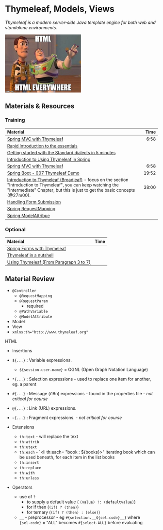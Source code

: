 # Thymeleaf, Models, Views
*Thymeleaf is a modern server-side Java template engine for both web and standalone environments.*

![Html everywhere](html_everywhere.jpg)

## Materials & Resources

### Training
| Material | Time |
|:-------- |-----:|
| [Spring MVC with Thymeleaf](https://www.youtube.com/watch?v=2LqQwjGRx_A)| 6:58 |
| [Rapid Introduction to the essentials](https://medium.com/@trevormydata/week-5-thymeleaf-with-spring-mvc-rapid-introduction-to-the-essentials-799f1fba8c07)| |
| [Getting started with the Standard dialects in 5 minutes](http://www.thymeleaf.org/doc/articles/standarddialect5minutes.html)| |
| [Introduction to Using Thymeleaf in Spring](http://www.baeldung.com/thymeleaf-in-spring-mvc)| |
| [Spring MVC with Thymeleaf](https://www.youtube.com/watch?v=2LqQwjGRx_A)| 6:58 |
| [Spring Boot - 007 Thymeleaf Demo](https://www.youtube.com/watch?v=IDOblyh4RBA)| 19:52 |
| [Introduction to Thymeleaf (Broadleaf)](https://www.youtube.com/watch?v=GNteuJDo1KA&t=374) - focus on the section "Introduction to Thymeleaf", you can keep watching the "Intermediate" Chapter, but this is just to get the basic concepts (@27m00).| 38:00 |
| [Handling Form Submission](https://spring.io/guides/gs/handling-form-submission/) | |
| [Spring RequestMapping](http://www.baeldung.com/spring-requestmapping) | |
| [Spring ModelAttribue](http://www.baeldung.com/spring-mvc-and-the-modelattribute-annotation)|

### Optional
| Material | Time |
|:-------- |-----:|
| [Spring Forms with Thymeleaf](http://www.thymeleaf.org/doc/tutorials/2.1/thymeleafspring.html#creating-a-form) | |
| [Thymeleaf in a nutshell](https://blog.zenika.com/2013/01/18/introducing-the-thymeleaf-template-engine/)||
| [Using Thymeleaf (From Paragraph 3 to 7)](http://www.thymeleaf.org/doc/tutorials/2.1/usingthymeleaf.html) | |

## Material Review
- `@Controller`
  - `@RequestMapping`
  - `@RequestParam`
    - required
  - `@PathVariable`
  - `@ModelAttribute`
- Model
- View
- `xmlns:th="http://www.thymeleaf.org"`

HTML 
- Insertions
- `${...}` : Variable expressions.
  - `${session.user.name}` = OGNL (Open Graph Notation Language)
- `*{...}` : Selection expressions - used to replace one item for another, eg. a parent
- `#{...}` : Message (i18n) expressions - found in the properties file - *not critical for course*
- `@{...}` : Link (URL) expressions.
- `~{...}` : Fragment expressions. - *not critical for course*

- Extensions
  - `th:text` - will replace the text
  - `th:attrib` 
  - `th:utext`
  - `th:each` - `<li th:each= "book : ${books}>" iterating book which can be used beneath, for each item in the list books
  - `th:insert`
  - `th:replace`
  - `th:with`
  - `th:unless`

- Operators
  - use of `?`
    - to supply a default value ( `(value) ?: (defaultvalue)`)
	- for if then (`(if) ? (then)`)
	- for ternary (`(if) ? (then) : (else)`)
  - `__` - preprocessor - eg `#{selection.__${sel.code}__}` where `{sel.code}` = "ALL" becomes `#{select.ALL}` before evaluating